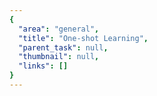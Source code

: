 ```yaml
---
{
  "area": "general",
  "title": "One-shot Learning",
  "parent_task": null,
  "thumbnail": null,
  "links": []
}
---
```

